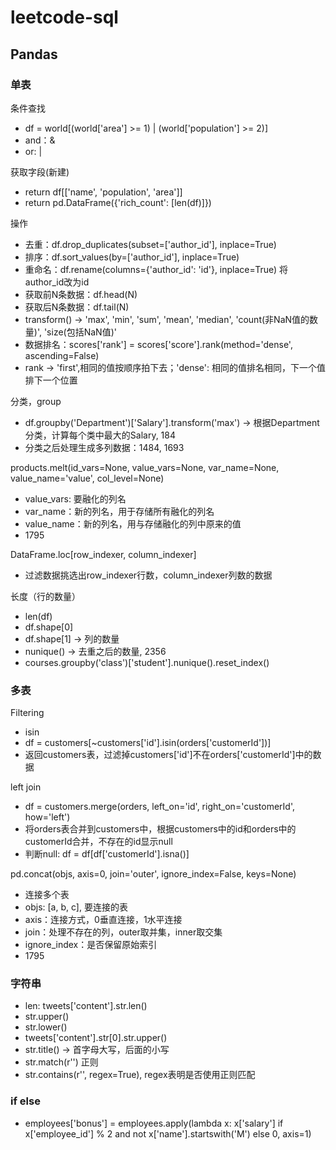 # leetcode-sql

## Pandas

### 单表

条件查找
* df = world[(world['area'] >= 1) | (world['population'] >= 2)]
* and：&
* or: |

获取字段(新建)
* return df[['name', 'population', 'area']]
* return pd.DataFrame({'rich_count': [len(df)]})

操作
* 去重：df.drop_duplicates(subset=['author_id'], inplace=True)
* 排序：df.sort_values(by=['author_id'], inplace=True)
* 重命名：df.rename(columns={'author_id': 'id'}, inplace=True) 将author_id改为id
* 获取前N条数据：df.head(N)
* 获取后N条数据：df.tail(N)
* transform() -> 'max', 'min', 'sum', 'mean', 'median', 'count(非NaN值的数量)', 'size(包括NaN值)'
* 数据排名：scores['rank'] = scores['score'].rank(method='dense', ascending=False)
* rank -> 'first',相同的值按顺序拍下去；'dense': 相同的值排名相同，下一个值排下一个位置

分类，group
* df.groupby('Department')['Salary'].transform('max') -> 根据Department分类，计算每个类中最大的Salary, 184
* 分类之后处理生成多列数据：1484, 1693

products.melt(id_vars=None, value_vars=None, var_name=None, value_name='value', col_level=None)
* value_vars: 要融化的列名
* var_name：新的列名，用于存储所有融化的列名
* value_name：新的列名，用与存储融化的列中原来的值
* 1795

DataFrame.loc[row_indexer, column_indexer]
* 过滤数据挑选出row_indexer行数，column_indexer列数的数据

长度（行的数量）
* len(df)
* df.shape[0]
* df.shape[1] -> 列的数量
* nunique() -> 去重之后的数量, 2356
* courses.groupby('class')['student'].nunique().reset_index()

### 多表

Filtering
* isin
* df = customers[~customers['id'].isin(orders['customerId'])] 
* 返回customers表，过滤掉customers['id']不在orders['customerId']中的数据

left join
* df = customers.merge(orders, left_on='id', right_on='customerId', how='left')
* 将orders表合并到customers中，根据customers中的id和orders中的customerId合并，不存在的id显示null
* 判断null: df = df[df['customerId'].isna()]

pd.concat(objs, axis=0, join='outer', ignore_index=False, keys=None)
* 连接多个表
* objs: [a, b, c], 要连接的表
* axis：连接方式，0垂直连接，1水平连接
* join：处理不存在的列，outer取并集，inner取交集
* ignore_index：是否保留原始索引
* 1795


### 字符串
* len: tweets['content'].str.len()
* str.upper()
* str.lower()
* tweets['content'].str[0].str.upper()
* str.title() -> 首字母大写，后面的小写
* str.match(r'') 正则
* str.contains(r'', regex=True), regex表明是否使用正则匹配

### if else
* employees['bonus'] = employees.apply(lambda x: x['salary'] if x['employee_id'] % 2 and not x['name'].startswith('M') else 0, axis=1)